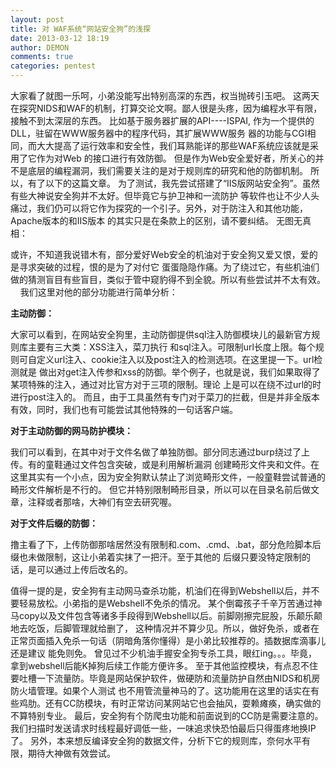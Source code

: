```yaml
---
layout: post
title: 对 WAF系统“网站安全狗”的浅探
date: 2013-03-12 18:19
author: DEMON
comments: true
categories: pentest
---
```


大家看了就图一乐呵，小弟没能写出特别高深的东西，权当抛砖引玉吧。
这两天在探究NIDS和WAF的机制，打算交论文啊。鄙人很是头疼，因为编程水平有限，接触不到太深层的东西。 比如基于服务器扩展的API----ISPAI, 作为一个提供的DLL，驻留在WWW服务器中的程序代码，其扩展WWW服务 器的功能与CGI相同，而大大提高了运行效率和安全性，我们耳熟能详的那些WAF系统应该就是采用了它作为对Web 的接口进行有效防御。
但是作为Web安全爱好者，所关心的并不是底层的编程漏洞，我们需要关注的是对于规则库的研究和他的防御机制。 所以，有了以下的这篇文章。
为了测试，我先尝试搭建了“IIS版网站安全狗”。虽然有些大神说安全狗并不太好。但毕竟它与护卫神和一流防护 等软件也让不少人头痛过，我们仍可以将它作为探究的一个引子。另外，对于防注入和其他功能，Apache版本的和IIS版本 的其实只是在条款上的区别，请不要纠结。
无图无真相：


或许，不知道我说错木有，部分爱好Web安全的机油对于安全狗又爱又恨，爱的是寻求突破的过程，恨的是为了对付它 蛋蛋隐隐作痛。为了绕过它，有些机油们做的猜测盲目有些盲目，类似于管中窥豹得不到全貌。所以有些尝试并不太有效。     我们这里对他的部分功能进行简单分析：



<strong>主动防御：</strong>

大家可以看到，在网站安全狗里，主动防御提供sql注入防御模块儿的最新官方规则库主要有三大类：XSS注入，菜刀执行 和sql注入。可限制url长度上限。每个规则可自定义url注入、cookie注入以及post注入的检测选项。在这里提一下。url检测就是 做出对get注入传参和xss的防御。举个例子，也就是说，我们如果取得了某项特殊的注入，通过对比官方对于三项的限制。理论 上是可以在绕不过url的时进行post注入的。
而且，由于工具虽然有专门对于菜刀的拦截，但是并非全版本有效，同时，我们也有可能尝试其他特殊的一句话客户端。



<strong>对于主动防御的网马防护模块：</strong>


我们可以看到，在其中对于文件名做了单独防御。部分同志通过burp绕过了上传。有的童鞋通过文件包含突破，或是利用解析漏洞 创建畸形文件夹和文件。在这里其实有一个小点，因为安全狗默认禁止了浏览畸形文件，一般童鞋尝试普通的畸形文件解析是不行的。 但它并特别限制畸形目录，所以可以在目录名前后做文章，注释或者那啥，大神们有空去研究喔。



<strong>对于文件后缀的防御：</strong>

撸主看了下，上传防御那啥居然没有限制和.com、.cmd、.bat，部分危险脚本后缀也未做限制，这让小弟着实抹了一把汗。至于其他的 后缀只要没特定限制的话，是可以通过上传后改名的。


值得一提的是，安全狗有主动网马查杀功能，机油们在得到Webshell以后，并不要轻易放松。小弟指的是Webshell不免杀的情况。 某个倒霉孩子千辛万苦通过神马copy以及文件包含等诸多手段得到Webshell以后。前脚刚擦完屁股，乐颠乐颠地去吃饭，后脚管理就给删了， 这种情况并不算少见。所以，做好免杀，或者在正常页面插入免杀一句话（阴暗角落你懂得）是小弟比较推荐的。插数据库滴事儿还是建议 能免则免。
曾见过不少机油手握安全狗专杀工具，眼红ing。。。毕竟，拿到webshell后能K掉狗后续工作能方便许多。
至于其他监控模块，有点忍不住要吐槽一下流量防。毕竟是网站保护软件，做硬防和流量防护自然由NIDS和机房防火墙管理。如果个人测试 也不用管流量神马的了。这功能用在这里的话实在有些鸡肋。还有CC防模块，有时正常访问某网站它也会抽风，耍赖瘫痪，确实做的不算特别专业。
最后，安全狗有个防爬虫功能和前面说到的CC防是需要注意的。我们扫描时发送请求时线程最好调低一些，一味追求快恐怕最后只得蛋疼地换IP了。
另外，本来想反编译安全狗的数据文件，分析下它的规则库，奈何水平有限，期待大神做有效尝试。
